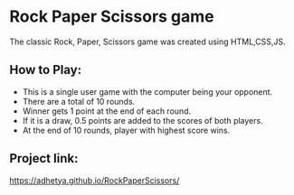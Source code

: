 # Rock Paper Scissors game

The classic Rock, Paper, Scissors game was created using HTML,CSS,JS.

## How to Play:
- This is a single user game with the computer being your opponent.
- There are a total of 10 rounds.
- Winner gets 1 point at the end of each round.
- If it is a draw, 0.5 points are added to the scores of both players.
- At the end of 10 rounds, player with highest score wins.

## Project link:
https://adhetya.github.io/RockPaperScissors/
